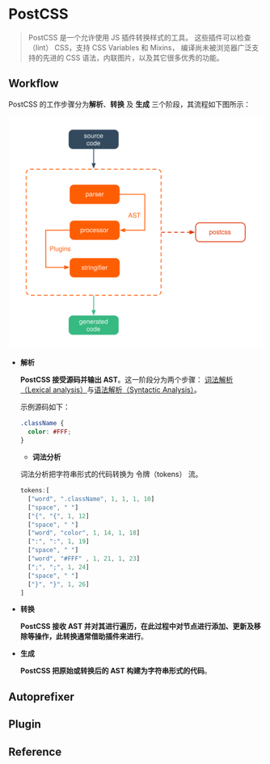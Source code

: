 # PostCSS

> PostCSS 是一个允许使用 JS 插件转换样式的工具。 这些插件可以检查（lint） CSS，支持 CSS Variables 和 Mixins， 编译尚未被浏览器广泛支持的先进的 CSS 语法，内联图片，以及其它很多优秀的功能。

## Workflow

PostCSS 的工作步骤分为**解析**、**转换** 及 **生成** 三个阶段，其流程如下图所示：

![](./img/postcss_flow.svg)

- **解析**

  **PostCSS 接受源码并输出 AST**。这一阶段分为两个步骤： [词法解析（Lexical analysis）](https://en.wikipedia.org/wiki/Lexical_analysis)与[语法解析（Syntactic Analysis）](https://en.wikipedia.org/wiki/Parsing)。

  示例源码如下：

  ```css
  .className { 
    color: #FFF;
  }
  ```

  - **词法分析**

  词法分析把字符串形式的代码转换为 令牌（tokens） 流。

  ```javascript
  tokens:[
    ["word", ".className", 1, 1, 1, 10]
    ["space", " "]
    ["{", "{", 1, 12]
    ["space", " "]
    ["word", "color", 1, 14, 1, 18]
    [":", ":", 1, 19]
    ["space", " "]
    ["word", "#FFF" , 1, 21, 1, 23]
    [";", ";", 1, 24]
    ["space", " "]
    ["}", "}", 1, 26]
  ]
  ```



- **转换**

  **PostCSS 接收 AST 并对其进行遍历，在此过程中对节点进行添加、更新及移除等操作，此转换通常借助插件来进行**。

- **生成**

  **PostCSS 把原始或转换后的 AST 构建为字符串形式的代码**。

## Autoprefixer


## Plugin


## Reference